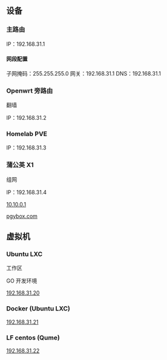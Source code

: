 ## 设备

### 主路由

IP：192.168.31.1

#### 网段配置

子网掩码：255.255.255.0
网关：192.168.31.1
DNS：192.168.31.1

### Openwrt 旁路由

翻墙

IP：192.168.31.2

### Homelab PVE

IP：192.168.31.3

### 蒲公英 X1

组网

IP：192.168.31.4

[10.10.0.1](10.10.0.1)

[pgybox.com](pgybox.com)

## 虚拟机

### Ubuntu LXC

工作区

GO 开发环境

[192.168.31.20](192.168.31.20)

### Docker (Ubuntu LXC)

[192.168.31.21](192.168.31.21)

### LF centos (Qume)

[192.168.31.22](192.168.31.22)